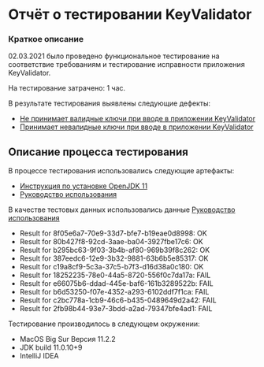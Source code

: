 # Отчёт о тестировании KeyValidator

### Краткое описание

02.03.2021 было проведено функциональное тестирование на соответствие требованиям и 
тестирование исправности приложения KeyValidator.

На тестирование затрачено: 1 час.

В результате тестирования выявлены следующие дефекты:

- [Не принимает валидные ключи при вводе в приложении KeyValidator](https://github.com/sevastyanov1982/KeyValidator/issues/1#issue-820063367)
- [Принимает невалидные ключи при вводе в приложении KeyValidator](https://github.com/sevastyanov1982/KeyValidator/issues/2#issue-820110210)

## Описание процесса тестирования

В процессе тестирования использовались следующие артефакты:

- [Инструкция по установке OpenJDK 11](https://github.com/netology-code/javaqa-homeworks/blob/master/intro/openjdk11-manual.md)
- [Руководство использования](https://github.com/netology-code/javaqa-homeworks/blob/master/intro/user-manual.md)

В качестве тестовых данных использовались данные [Руководство использования](https://github.com/netology-code/javaqa-homeworks/blob/master/intro/user-manual.md)

- Result for 8f05e6a7-70e9-33d7-bfe7-b19eae0d8998: OK
- Result for 80b427f8-92cd-3aae-ba04-3927fbe17c6: OK
- Result for b295bc63-9f03-3b4b-af80-969b39f8c262: OK
- Result for 387eedc6-12e9-3b32-9881-63b6b5e85317: OK
- Result for c19a8cf9-5c3a-37c5-b7f3-d16d38a0c180: OK 
- Result for 18252235-78e0-44a5-8720-556f0c7da17a: FAIL
- Result for e66075b6-ddad-445e-baf6-161b3289522b: FAIL
- Result for b6d53250-f07e-4352-a293-6102ddf7f1ca: FAIL
- Result for c2bc778a-1cb9-46c6-b435-0489649d2a42: FAIL
- Result for 2fb98b44-93e7-3bdd-a2ad-79347bfe4ad1: FAIL

Тестирование производилось в следующем окружении:

- MacOS Big Sur Версия 11.2.2
- JDK build 11.0.10+9
- IntelliJ IDEA


